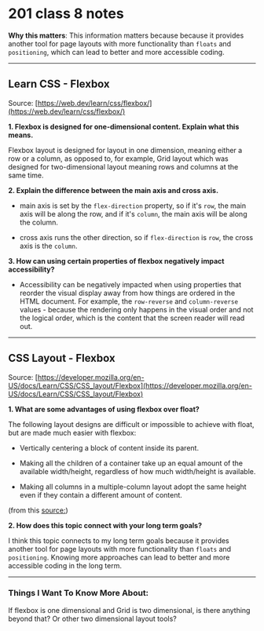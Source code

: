 # 201 class 8 notes

**Why this matters**: This information matters because because it provides another tool for page layouts with more functionality than `floats` and `positioning`, which can lead to better and more accessible coding.

------------------------------------

## Learn CSS - Flexbox

Source: [https://web.dev/learn/css/flexbox/](https://web.dev/learn/css/flexbox/)

**1. Flexbox is designed for one-dimensional content. Explain what this means.**

Flexbox layout is designed for layout in one dimension, meaning either a row or a column, as opposed to, for example, Grid layout which was designed for two-dimensional layout meaning rows and columns at the same time.


**2. Explain the difference between the main axis and cross axis.**

- main axis is set by the `flex-direction` property, so if it's `row`, the main axis will be along the row, and if it's `column`, the main axis will be along the column.

- cross axis runs the other direction, so if `flex-direction` is `row`, the cross axis is the `column`.


**3. How can using certain properties of flexbox negatively impact accessibility?**

- Accessibility can be negatively impacted when using properties that reorder the visual display away from how things are ordered in the HTML document. For example, the `row-reverse` and `column-reverse` values - because the rendering only happens in the visual order and not the logical order, which is the content that the screen reader will read out.

-----------------------------


## CSS Layout - Flexbox

Source: [https://developer.mozilla.org/en-US/docs/Learn/CSS/CSS_layout/Flexbox](https://developer.mozilla.org/en-US/docs/Learn/CSS/CSS_layout/Flexbox)

**1. What are some advantages of using flexbox over float?**

The following layout designs are difficult or impossible to achieve with float, but are made much easier with flexbox:

- Vertically centering a block of content inside its parent.

- Making all the children of a container take up an equal amount of the available width/height, regardless of how much width/height is available.

- Making all columns in a multiple-column layout adopt the same height even if they contain a different amount of content.

(from this [source:](https://developer.mozilla.org/en-US/docs/Learn/CSS/CSS_layout/Flexbox))


**2. How does this topic connect with your long term goals?**

I think this topic connects to my long term goals because it provides another tool for page layouts with more functionality than `floats` and `positioning`. Knowing more approaches can lead to better and more accessible coding in the long term.


------------------------------------
### Things I Want To Know More About:
If flexbox is one dimensional and Grid is two dimensional, is there anything beyond that? Or other two dimensional layout tools?